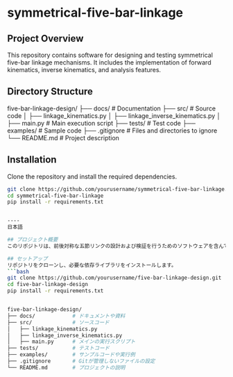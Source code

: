 # symmetrical-five-bar-linkage

## Project Overview
This repository contains software for designing and testing symmetrical five-bar linkage mechanisms. It includes the implementation of forward kinematics, inverse kinematics, and analysis features.

## Directory Structure

five-bar-linkage-design/
├── docs/ # Documentation
├── src/ # Source code
│ ├── linkage_kinematics.py
│ ├── linkage_inverse_kinematics.py
│ ├── main.py # Main execution script
├── tests/ # Test code
├── examples/ # Sample code
├── .gitignore # Files and directories to ignore
└── README.md # Project description


## Installation
Clone the repository and install the required dependencies.
```bash
git clone https://github.com/yourusername/symmetrical-five-bar-linkage.git
cd symmetrical-five-bar-linkage
pip install -r requirements.txt


----
日本語

## プロジェクト概要
このリポジトリは、前後対称な五節リンクの設計および検証を行うためのソフトウェアを含んでいます。

## セットアップ
リポジトリをクローンし、必要な依存ライブラリをインストールします。
```bash
git clone https://github.com/yourusername/five-bar-linkage-design.git
cd five-bar-linkage-design
pip install -r requirements.txt


five-bar-linkage-design/
├── docs/            # ドキュメントや資料
├── src/             # ソースコード
│   ├── linkage_kinematics.py
│   ├── linkage_inverse_kinematics.py
│   ├── main.py      # メインの実行スクリプト
├── tests/           # テストコード
├── examples/        # サンプルコードや実行例
├── .gitignore       # Gitが管理しないファイルの設定
└── README.md        # プロジェクトの説明
